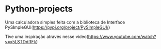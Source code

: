 # Python-projects
Uma calculadora simples feita com a biblioteca de Interface PySImpleGUI(https://pypi.org/project/PySimpleGUI/)

Tive uma inspiração através nesse vídeo(https://www.youtube.com/watch?v=x5LSTDdffFk)
